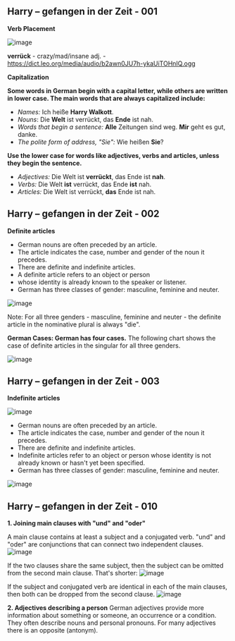 Harry – gefangen in der Zeit - 001
----------------------------

**Verb Placement**

![image](https://user-images.githubusercontent.com/2181212/123672635-d26f9780-d83f-11eb-8fb6-0f50a3711e52.png)

**verrück** - crazy/mad/insane  adj. - https://dict.leo.org/media/audio/b2awn0JU7h-ykaUiTOHnIQ.ogg

**Capitalization**

**Some words in German begin with a capital letter, while others are written in lower case. The main words that are always capitalized include:**
* _Names:_                                Ich heiße **Harry Walkott**.
* _Nouns_:                                   Die **Welt** ist verrückt, das **Ende** ist nah.
* _Words that begin a sentence:_            **Alle** Zeitungen sind weg. **Mir** geht es gut, danke.
* _The polite form of address, "Sie":_      Wie heißen **Sie**? 

**Use the lower case for words like adjectives, verbs and articles, unless they begin the sentence.**
* _Adjectives:_     Die Welt ist **verrückt**, das Ende ist **nah**.
* _Verbs:_           Die Welt **ist** verrückt, das Ende **ist** nah.
* _Articles:_       Die Welt ist verrückt, **das** Ende ist nah.

Harry – gefangen in der Zeit - 002
----------------------------
**Definite articles**
* German nouns are often preceded by an article.
* The article indicates the case, number and gender of the noun it precedes.
* There are definite and indefinite articles.
* A definite article refers to an object or person
* whose identity is already known to the speaker or listener.
* German has three classes of gender: masculine, feminine and neuter.

![image](https://user-images.githubusercontent.com/2181212/123674574-0f3c8e00-d842-11eb-8205-2ac6ba6b615f.png)

Note: For all three genders - masculine, feminine and neuter - the definite article in the nominative plural is always "die".

**German Cases: German has four cases.**
The following chart shows the case of definite articles in the singular for all three genders.

![image](https://user-images.githubusercontent.com/2181212/123674814-532f9300-d842-11eb-8732-444f79e91bea.png)

Harry – gefangen in der Zeit - 003
----------------------------
**Indefinite articles**

![image](https://user-images.githubusercontent.com/2181212/123676398-2ed4b600-d844-11eb-8ba3-61876b2f8372.png)

* German nouns are often preceded by an article.
* The article indicates the case, number and gender of the noun it precedes.
* There are definite and indefinite articles.
* Indefinite articles refer to an object or person whose identity is not already known or hasn't yet been specified.
* German has three classes of gender: masculine, feminine and neuter.
  
![image](https://user-images.githubusercontent.com/2181212/123676024-b0781400-d843-11eb-8f7b-0cfc543baef9.png)


Harry – gefangen in der Zeit - 010
----------------------------
**1. Joining main clauses with "und" and "oder"**

A main clause contains at least a subject and a conjugated verb. "und" and "oder" are conjunctions that can connect two independent
clauses.
![image](https://user-images.githubusercontent.com/2181212/123677948-02219e00-d846-11eb-9d8d-02907c1a9680.png)

If the two clauses share the same subject, then the subject can be omitted from the second main clause. That's shorter:
![image](https://user-images.githubusercontent.com/2181212/123677994-0c439c80-d846-11eb-8930-86c6870e00f2.png)

If the subject and conjugated verb are identical in each of the main clauses, then both can be dropped from the second clause.
![image](https://user-images.githubusercontent.com/2181212/123678024-149bd780-d846-11eb-8228-d601de145011.png)

**2. Adjectives describing a person**
German adjectives provide more information about something or someone, an occurrence or a condition. They often describe nouns
and personal pronouns. For many adjectives there is an opposite (antonym).

